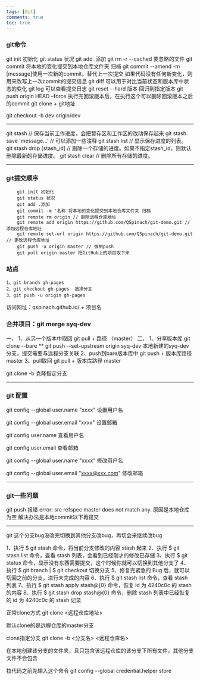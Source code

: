```yaml
---
tags: [Git]
comments: true
toc: true
---
```




### git命令

git init 初始化
git status 状况
git add .添加
git rm -r --cached 要忽略的文件
git commit 将本地的变化提交到本地仓库文件夹 归档
git commit --amend -m [message]使用一次新的commit，替代上一次提交 如果代码没有任何新变化，则用来改写上一次commit的提交信息
git diff 可以用于对比当前状态和版本库中状态的变化
git log 可以查看提交日志
git reset --hard 版本  回归到指定版本
git push origin HEAD –force  执行完回滚版本后，在执行这个可以删除回滚版本之后的commit
git clone + git地址

git checkout -b dev origin/dev

---------------------------------------------------------------------
git stash // 保存当前工作进度，会把暂存区和工作区的改动保存起来
git stash save 'message...' // 可以添加一些注释
git stash list // 显示保存进度的列表。
git stash drop [stash_id] // 删除一个存储的进度。如果不指定stash_id，则默认删除最新的存储进度。
git stash clear // 删除所有存储的进度。

---------------------------------------------------------------------

### git提交顺序
```
	git init 初始化
	git status 状况
	git add .添加
	git commit -m '名称'将本地的变化提交到本地仓库文件夹 归档
	git remote rm origin // 删除远程仓库地址
	git remote add origin https://github.com/QSpinach/git-demo.git // 添加远程仓库地址
	git remote set-url origin https://github.com/QSpinach/git-demo.git // 更改远程仓库地址
	git push -u origin master // 强制push
	git pull origin master 把GitHub上的项目取下来
```

### 站点
	1、git branch gh-pages
	2、git checkout gh-pages  选择分支
	3、git push -u origin gh-pages

访问网址：qspinach.github.io/ + 项目名


### 合并项目：git merge syq-dev
一、
	1、从另一个版本中取回 git pull + 路径 （master）
二、
	1、分享版本库 git clone --bare
	** git push --set-upstream origin syq-dev 本地新建的syq-dev分支，提交需要与远程分支关联
	2、push到bare版本库中 git push + 版本库路径 master
	3、pull取回 git pull + 版本库路径 master

git clone -b 克隆指定分支

-------------------------------------------------------------------------------------------
### git 配置
git config --global user.name "xxxx"   设置用户名

git config --global user.email "xxxx"    设置邮箱

git config user.name     查看用户名

git config user.email    查看邮箱

git config --global user.name "xxxx" 修改用户名

git config --global user.email "xxxx@xxx.com" 修改邮箱

----------------------------------------------------------------------------
### git一些问题
git push 报错
error: src refspec master does not match any.
原因是本地仓库为空
解决办法是本地commit以下再提交

----------------------------------------------------------------------------
git 这个分支bug没改完切换到其他分支改bug，再切会来继续改bug

1、执行 $ git stash 命令，将当前分支修改的内容 stash 起来
2、执行 $ git stash list 命令，查看 stash 列表，会看到已经刚才的修改已存储
3、执行 $ git status 命令，显示没有东西需要提交，这个时候你就可以切换到其他分支了
4、执行 $ git branch | $ git checkout 切换分支
5、修复完紧急的 Bug 后，就可以切回之前的分支，进行未完成的内容
6、执行 $ git stash list 命令，查看 stash 列表
7、执行 $ git stash apply stash@{0} 命令，恢复 id 为 4240c0c 的 stash 的内容
8、执行 $ git stash drop stash@{0} 命令，删除 stash 列表中已经恢复的 id 为 4240c0c 的 stash 记录


正常clone方式
git clone <远程仓库地址>

默认clone的是远程仓库的master分支

clone指定分支
git clone -b <分支名> <远程仓库名> 

在本地创建该分支的文件夹，且只包含该远程仓库的该分支下所有文件，其他分支文件不会包含

拉代码之前先输入这个命令
git config --global credential.helper store